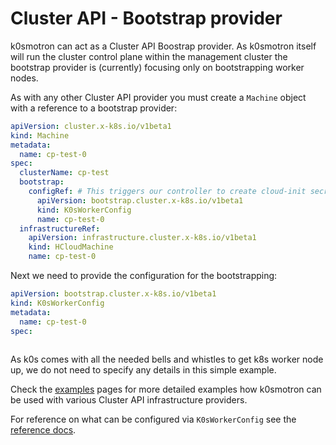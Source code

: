 # Cluster API - Bootstrap provider

k0smotron can act as a Cluster API Boostrap provider. As k0smotron itself will run the cluster control plane within the management cluster the bootstrap provider is (currently) focusing only on bootstrapping worker nodes.

As with any other Cluster API provider you must create a `Machine` object with a reference to a bootstrap provider:

```yaml
apiVersion: cluster.x-k8s.io/v1beta1
kind: Machine
metadata:
  name: cp-test-0
spec:
  clusterName: cp-test
  bootstrap:
    configRef: # This triggers our controller to create cloud-init secret
      apiVersion: bootstrap.cluster.x-k8s.io/v1beta1
      kind: K0sWorkerConfig
      name: cp-test-0
  infrastructureRef:
    apiVersion: infrastructure.cluster.x-k8s.io/v1beta1
    kind: HCloudMachine
    name: cp-test-0

```

Next we need to provide the configuration for the bootstrapping:

```yaml
apiVersion: bootstrap.cluster.x-k8s.io/v1beta1
kind: K0sWorkerConfig
metadata:
  name: cp-test-0
spec:
  
```

As k0s comes with all the needed bells and whistles to get k8s worker node up, we do not need to specify any details in this simple example.

Check the [examples](capi-examples.md) pages for more detailed examples how k0smotron can be used with various Cluster API infrastructure providers.

For reference on what can be configured via `K0sWorkerConfig` see the [reference docs](resource-reference.md#bootstrapclusterx-k8siov1beta1).

